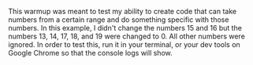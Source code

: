 This warmup was meant to test my ability to create code that can take numbers from a certain range and do something specific with those numbers. In this example, I didn't change the numbers 15 and 16 but the numbers 13, 14, 17, 18, and 19 were changed to 0. All other numbers were ignored. In order to test this, run it in your terminal, or your dev tools on Google Chrome so that the console logs will show.
